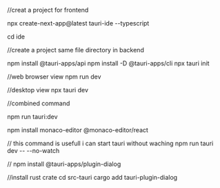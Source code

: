 //creat a project for frontend

npx create-next-app@latest tauri-ide --typescript

cd ide

//create a project same file directory in backend 


npm install @tauri-apps/api
npm install -D @tauri-apps/cli
npx tauri init


//web browser view 
npm run dev

//desktop view
npx tauri dev


//combined command 

npm run tauri:dev

npm install monaco-editor @monaco-editor/react

// this command is usefull i can start tauri without waching
npm run tauri dev -- --no-watch


//
npm install @tauri-apps/plugin-dialog

//install rust crate
cd src-tauri
cargo add tauri-plugin-dialog
